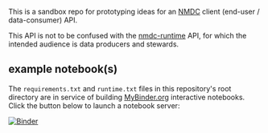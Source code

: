 This is a sandbox repo for prototyping ideas for an [NMDC](https://microbiomedata.org/) client (end-user / data-consumer) API.

This API is not to be confused with the [nmdc-runtime](https://github.com/microbiomedata/nmdc-runtime) API, for which the intended audience is data producers and stewards.


## example notebook(s)

The `requirements.txt` and `runtime.txt` files in this repository's root directory are in service of building [MyBinder.org](https://mybinder.org/) interactive notebooks. Click the button below to launch a notebook server:

[![Binder](https://mybinder.org/badge_logo.svg)](https://mybinder.org/v2/gh/polyneme/nmdc-client-api/HEAD?labpath=index.ipynb)
